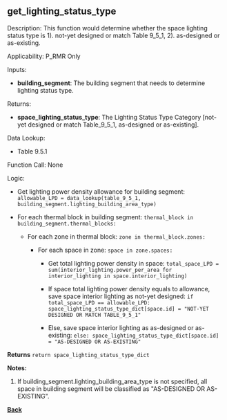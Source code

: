 
## get_lighting_status_type

Description: This function would determine whether the space lighting status type is 1). not-yet designed or match Table 9_5_1, 2). as-designed or as-existing.  

Applicability: P_RMR Only

Inputs:
  - **building_segment**: The building segment that needs to determine lighting status type.  

Returns:
- **space_lighting_status_type**: The Lighting Status Type Category [not-yet designed or match Table_9_5_1, as-designed or as-existing].    

Data Lookup:
- Table 9.5.1  

Function Call: None

Logic:  

- Get lighting power density allowance for building segment: `allowable_LPD = data_lookup(table_9_5_1, building_segment.lighting_building_area_type)`  

- For each thermal block in building segment: `thermal_block in building_segment.thermal_blocks:`  

  - For each zone in thermal block: `zone in thermal_block.zones:`  

    - For each space in zone: `space in zone.spaces:`  

      - Get total lighting power density in space: `total_space_LPD = sum(interior_lighting.power_per_area for interior_lighting in space.interior_lighting)`

      - If space total lighting power density equals to allowance, save space interior lighting as not-yet designed: `if total_space_LPD == allowable_LPD: space_lighting_status_type_dict[space.id] = "NOT-YET DESIGNED OR MATCH TABLE_9_5_1"`  

      - Else, save space interior lighting as as-designed or as-existing: `else: space_lighting_status_type_dict[space.id] = "AS-DESIGNED OR AS-EXISTING"`  

**Returns** `return space_lighting_status_type_dict`  

**Notes:**
  1. If building_segment.lighting_building_area_type is not specified, all space in building segment will be classified as "AS-DESIGNED OR AS-EXISTING".

**[Back](../_toc.md)**
